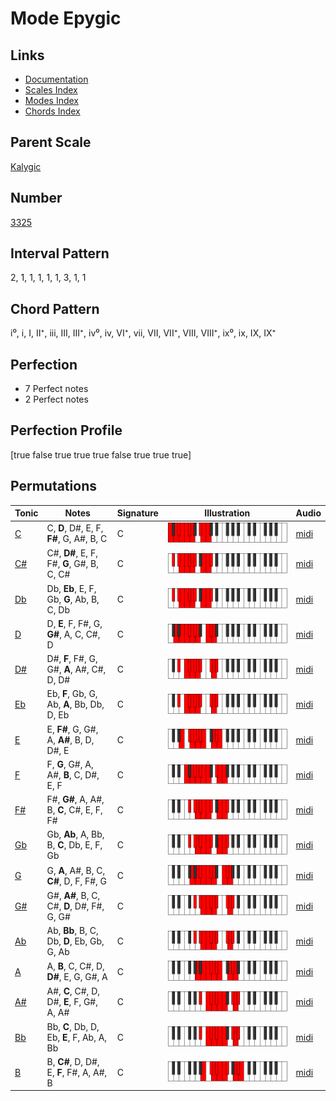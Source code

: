 # Mode Epygic

## Links

- [Documentation](index.md)
- [Scales Index](Scales.md)
- [Modes Index](Modes.md)
- [Chords Index](Chords.md)

## Parent Scale

[Kalygic](ScaleKalygic.md)

## Number

[3325](https://ianring.com/musictheory/scales/3325)

## Interval Pattern

2, 1, 1, 1, 1, 1, 3, 1, 1

## Chord Pattern

i⁰, i, I, II⁺, iii, III, III⁺, iv⁰, iv, VI⁺, vii, VII, VII⁺, VIII, VIII⁺, ix⁰, ix, IX, IX⁺

## Perfection

- 7 Perfect notes
- 2 Perfect notes

## Perfection Profile

[true false true true true false true true true]

## Permutations

| Tonic | Notes | Signature | Illustration | Audio |
|-------|-------|-----------|--------------|-------|
| [C](ModeCNaturalEpygic.md) | C, **D**, D#, E, F, **F#**, G, A#, B, C | C | ![CNaturalEpygic](ModeCNaturalEpygic.png) | [midi](https://github.com/edipermadi/music/blob/main/docs/ModeCNaturalEpygic.mid?raw=true) |
| [C#](ModeCSharpEpygic.md) | C#, **D#**, E, F, F#, **G**, G#, B, C, C# | C | ![CSharpEpygic](ModeCSharpEpygic.png) | [midi](https://github.com/edipermadi/music/blob/main/docs/ModeCSharpEpygic.mid?raw=true) |
| [Db](ModeDFlatEpygic.md) | Db, **Eb**, E, F, Gb, **G**, Ab, B, C, Db | C | ![DFlatEpygic](ModeDFlatEpygic.png) | [midi](https://github.com/edipermadi/music/blob/main/docs/ModeDFlatEpygic.mid?raw=true) |
| [D](ModeDNaturalEpygic.md) | D, **E**, F, F#, G, **G#**, A, C, C#, D | C | ![DNaturalEpygic](ModeDNaturalEpygic.png) | [midi](https://github.com/edipermadi/music/blob/main/docs/ModeDNaturalEpygic.mid?raw=true) |
| [D#](ModeDSharpEpygic.md) | D#, **F**, F#, G, G#, **A**, A#, C#, D, D# | C | ![DSharpEpygic](ModeDSharpEpygic.png) | [midi](https://github.com/edipermadi/music/blob/main/docs/ModeDSharpEpygic.mid?raw=true) |
| [Eb](ModeEFlatEpygic.md) | Eb, **F**, Gb, G, Ab, **A**, Bb, Db, D, Eb | C | ![EFlatEpygic](ModeEFlatEpygic.png) | [midi](https://github.com/edipermadi/music/blob/main/docs/ModeEFlatEpygic.mid?raw=true) |
| [E](ModeENaturalEpygic.md) | E, **F#**, G, G#, A, **A#**, B, D, D#, E | C | ![ENaturalEpygic](ModeENaturalEpygic.png) | [midi](https://github.com/edipermadi/music/blob/main/docs/ModeENaturalEpygic.mid?raw=true) |
| [F](ModeFNaturalEpygic.md) | F, **G**, G#, A, A#, **B**, C, D#, E, F | C | ![FNaturalEpygic](ModeFNaturalEpygic.png) | [midi](https://github.com/edipermadi/music/blob/main/docs/ModeFNaturalEpygic.mid?raw=true) |
| [F#](ModeFSharpEpygic.md) | F#, **G#**, A, A#, B, **C**, C#, E, F, F# | C | ![FSharpEpygic](ModeFSharpEpygic.png) | [midi](https://github.com/edipermadi/music/blob/main/docs/ModeFSharpEpygic.mid?raw=true) |
| [Gb](ModeGFlatEpygic.md) | Gb, **Ab**, A, Bb, B, **C**, Db, E, F, Gb | C | ![GFlatEpygic](ModeGFlatEpygic.png) | [midi](https://github.com/edipermadi/music/blob/main/docs/ModeGFlatEpygic.mid?raw=true) |
| [G](ModeGNaturalEpygic.md) | G, **A**, A#, B, C, **C#**, D, F, F#, G | C | ![GNaturalEpygic](ModeGNaturalEpygic.png) | [midi](https://github.com/edipermadi/music/blob/main/docs/ModeGNaturalEpygic.mid?raw=true) |
| [G#](ModeGSharpEpygic.md) | G#, **A#**, B, C, C#, **D**, D#, F#, G, G# | C | ![GSharpEpygic](ModeGSharpEpygic.png) | [midi](https://github.com/edipermadi/music/blob/main/docs/ModeGSharpEpygic.mid?raw=true) |
| [Ab](ModeAFlatEpygic.md) | Ab, **Bb**, B, C, Db, **D**, Eb, Gb, G, Ab | C | ![AFlatEpygic](ModeAFlatEpygic.png) | [midi](https://github.com/edipermadi/music/blob/main/docs/ModeAFlatEpygic.mid?raw=true) |
| [A](ModeANaturalEpygic.md) | A, **B**, C, C#, D, **D#**, E, G, G#, A | C | ![ANaturalEpygic](ModeANaturalEpygic.png) | [midi](https://github.com/edipermadi/music/blob/main/docs/ModeANaturalEpygic.mid?raw=true) |
| [A#](ModeASharpEpygic.md) | A#, **C**, C#, D, D#, **E**, F, G#, A, A# | C | ![ASharpEpygic](ModeASharpEpygic.png) | [midi](https://github.com/edipermadi/music/blob/main/docs/ModeASharpEpygic.mid?raw=true) |
| [Bb](ModeBFlatEpygic.md) | Bb, **C**, Db, D, Eb, **E**, F, Ab, A, Bb | C | ![BFlatEpygic](ModeBFlatEpygic.png) | [midi](https://github.com/edipermadi/music/blob/main/docs/ModeBFlatEpygic.mid?raw=true) |
| [B](ModeBNaturalEpygic.md) | B, **C#**, D, D#, E, **F**, F#, A, A#, B | C | ![BNaturalEpygic](ModeBNaturalEpygic.png) | [midi](https://github.com/edipermadi/music/blob/main/docs/ModeBNaturalEpygic.mid?raw=true) |

